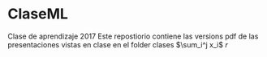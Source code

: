 # ClaseML
Clase de aprendizaje 2017
Este repostiorio contiene las versions pdf de las presentaciones vistas en clase en el folder clases
$\sum_i^j x_i$ $r$
